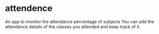 # attendence

An app to monitor the attendance percentage of subjects
You can add the attendance details of the classes you attended and keep track of it.
